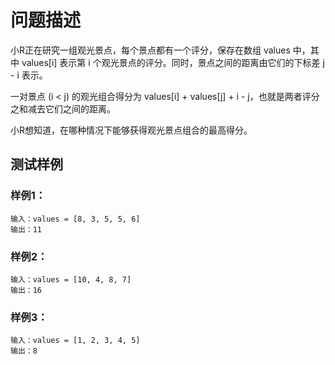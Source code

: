 # 问题描述
小R正在研究一组观光景点，每个景点都有一个评分，保存在数组 values 中，其中 values[i] 表示第 i 个观光景点的评分。同时，景点之间的距离由它们的下标差 j - i 表示。

一对景点 (i < j) 的观光组合得分为 values[i] + values[j] + i - j，也就是两者评分之和减去它们之间的距离。

小R想知道，在哪种情况下能够获得观光景点组合的最高得分。

## 测试样例
### 样例1：
```
输入：values = [8, 3, 5, 5, 6]
输出：11
```
### 样例2：
```
输入：values = [10, 4, 8, 7]
输出：16
```
### 样例3：
```
输入：values = [1, 2, 3, 4, 5]
输出：8
```